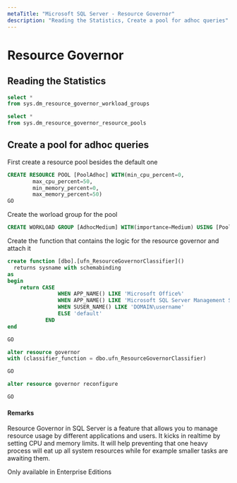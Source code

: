 ```yaml
---
metaTitle: "Microsoft SQL Server - Resource Governor"
description: "Reading the Statistics, Create a pool for adhoc queries"
---
```


# Resource Governor



## Reading the Statistics


```sql
select *
from sys.dm_resource_governor_workload_groups

select *
from sys.dm_resource_governor_resource_pools

```



## Create a pool for adhoc queries


First create a resource pool besides the default one

```sql
CREATE RESOURCE POOL [PoolAdhoc] WITH(min_cpu_percent=0, 
        max_cpu_percent=50, 
        min_memory_percent=0, 
        max_memory_percent=50)
GO

```

Create the worload group for the pool

```sql
CREATE WORKLOAD GROUP [AdhocMedium] WITH(importance=Medium) USING [PoolAdhoc]

```

Create the function that contains the logic for the resource governor and attach it

```sql
create function [dbo].[ufn_ResourceGovernorClassifier]()
  returns sysname with schemabinding
as
begin
    return CASE
                WHEN APP_NAME() LIKE 'Microsoft Office%'                        THEN 'AdhocMedium'        -- Excel
                WHEN APP_NAME() LIKE 'Microsoft SQL Server Management Studio%'    THEN 'AdhocMedium'        -- Adhoc SQL
                WHEN SUSER_NAME() LIKE 'DOMAIN\username'                    THEN 'AdhocMedium'                -- Ssis
                ELSE 'default'
            END
end

GO

alter resource governor 
with (classifier_function = dbo.ufn_ResourceGovernorClassifier)

GO

alter resource governor reconfigure

GO

```



#### Remarks


Resource Governor in SQL Server is a feature that allows you to manage resource usage by different applications and users. It kicks in realtime by setting CPU and memory limits. It will help preventing that one heavy process will eat up all system resources while for example smaller tasks are awaiting them.

Only available in Enterprise Editions

